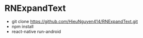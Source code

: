 # RNExpandText
* git clone https://github.com/HieuNguyen414/RNExpandText.git
* npm install
* react-native run-android
